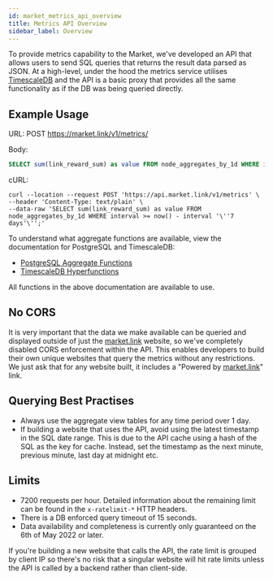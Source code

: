 ```yaml
---
id: market_metrics_api_overview
title: Metrics API Overview
sidebar_label: Overview
---
```


To provide metrics capability to the Market, we've developed an API that allows users to send SQL queries that returns 
the result data parsed as JSON. At a high-level, under the hood the metrics service utilises 
[TimescaleDB](https://www.timescale.com/) and the API is a basic proxy that provides all the same functionality as if 
the DB was being queried directly.

## Example Usage

URL: POST https://market.link/v1/metrics/

Body:
```sql
SELECT sum(link_reward_sum) as value FROM node_aggregates_by_1d WHERE interval >= now() - interval '7 days';
```

cURL:
```shell
curl --location --request POST 'https://api.market.link/v1/metrics' \
--header 'Content-Type: text/plain' \
--data-raw 'SELECT sum(link_reward_sum) as value FROM node_aggregates_by_1d WHERE interval >= now() - interval '\''7 days'\'';'
```

To understand what aggregate functions are available, view the documentation for PostgreSQL and TimescaleDB:
- [PostgreSQL Aggregate Functions](https://www.postgresql.org/docs/9.5/functions-aggregate.html)
- [TimescaleDB Hyperfunctions](https://docs.timescale.com/api/latest/hyperfunctions/)

All functions in the above documentation are available to use.

## No CORS
It is very important that the data we make available can be queried and displayed outside of just the 
[market.link](https://market.link) website, so we've completely disabled CORS enforcement within the API. This 
enables developers to build their own unique websites that query the metrics without any restrictions. We just 
ask that for any website built, it includes a "Powered by [market.link](https://market.link)" link.

## Querying Best Practises
- Always use the aggregate view tables for any time period over 1 day.
- If building a website that uses the API, avoid using the latest timestamp in the SQL date range. This is due to 
the API cache using a hash of the SQL as the key for cache. Instead, set the timestamp as the next minute, 
previous minute, last day at midnight etc.

## Limits

- 7200 requests per hour. Detailed information about the remaining limit can be found in the `x-ratelimit-*`
 HTTP headers.
- There is a DB enforced query timeout of 15 seconds.
- Data availability and completeness is currently only guaranteed on the 6th of May 2022 or later. 

If you're building a new website that calls the API, the rate limit is grouped by client IP so there's no risk that a
singular website will hit rate limits unless the API is called by a backend rather than client-side.
